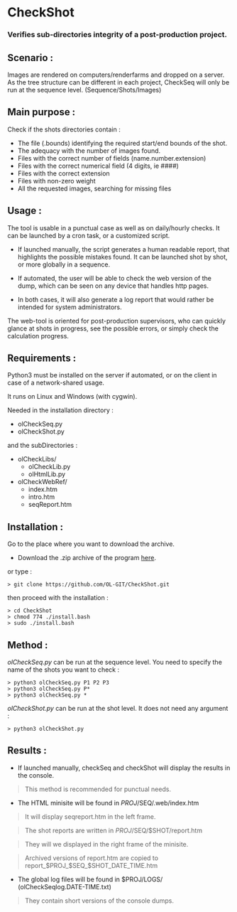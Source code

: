 # CheckShot
### Verifies sub-directories integrity of a post-production project. ###


## Scenario :

  Images are rendered on computers/renderfarms and dropped on a server.
  As the tree structure can be different in each project, CheckSeq
  will only be run at the sequence level. (Sequence/Shots/Images)


## Main purpose :

  Check if the shots directories contain :
- The file (.bounds) identifying the required start/end bounds of the shot.
- The adequacy with the number of images found.
- Files with the correct number of fields (name.number.extension)
- Files with the correct numerical field (4 digits, ie ####)
- Files with the correct extension
- Files with non-zero weight
- All the requested images, searching for missing files


## Usage :

  The tool is usable in a punctual case as well as on daily/hourly checks.
It can be launched by a cron task, or a customized script.

- If launched manually, the script generates a human readable report,
that highlights the possible mistakes found.
It can be launched shot by shot, or more globally in a sequence.

- If automated, the user will be able to check the web version
of the dump, which can be seen on any device that handles http pages.

- In both cases, it will also generate a log report that would rather
be intended for system administrators.

The web-tool is oriented for post-production supervisors, who can quickly
glance at shots in progress, see the possible errors, or simply check
the calculation progress.


## Requirements :

Python3 must be installed on the server if automated, 
or on the client in case of a network-shared usage.

It runs on Linux and Windows (with cygwin).

Needed in the installation directory :
  * olCheckSeq.py
  * olCheckShot.py
  
and the subDirectories :
  * olCheckLibs/
    * olCheckLib.py
    * olHtmlLib.py
  * olCheckWebRef/
    * index.htm
    * intro.htm
    * seqReport.htm



## Installation :

Go to the place where you want to download the archive.

- Download the .zip archive of the program [here](https://github.com/OL-GIT/CheckShot/archive/refs/heads/main.zip).

or type :

```
> git clone https://github.com/OL-GIT/CheckShot.git
```

then proceed with the installation :

```
> cd CheckShot
> chmod 774 ./install.bash
> sudo ./install.bash
```



## Method :

*olCheckSeq.py* can be run at the sequence level.
You need to specify the name of the shots you want to check :
```
> python3 olCheckSeq.py P1 P2 P3
> python3 olCheckSeq.py P*
> python3 olCheckSeq.py *
```
*olCheckShot.py* can be run at the shot level.
It does not need any argument :
```
> python3 olCheckShot.py
```


## Results :

- If launched manually, checkSeq and checkShot will display the results in the console.

>This method is recommended for punctual needs.

- The HTML minisite will be found in $PROJ/$SEQ/.web/index.htm

>It will display seqreport.htm in the left frame.

>The shot reports are written in $PROJ/$SEQ/$SHOT/report.htm

>They will we displayed in the right frame of the minisite.

>Archived versions of report.htm are copied to report_$PROJ_$SEQ_$SHOT_DATE_TIME.htm

- The global log files will be found in $PROJ/LOGS/ (olCheckSeqlog.DATE-TIME.txt)

>They contain short versions of the console dumps.


